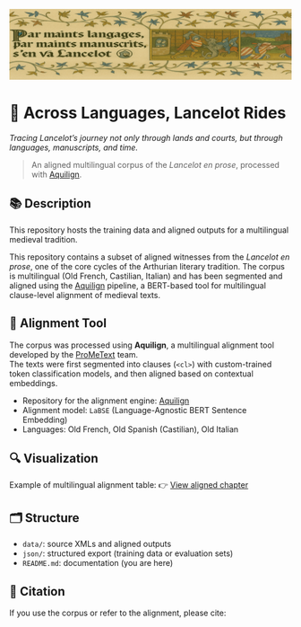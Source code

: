 
![banner](img/lancelot_banner_final_1600x400_clean.png)

# 📜 Across Languages, Lancelot Rides  
*Tracing Lancelot’s journey not only through lands and courts, but through languages, manuscripts, and time.*

> An aligned multilingual corpus of the *Lancelot en prose*, processed with [Aquilign](https://github.com/ProMeText/Aquilign).


## 📚 Description
This repository hosts the training data and aligned outputs for a multilingual medieval tradition.

This repository contains a subset of aligned witnesses from the *Lancelot en prose*, one of the core cycles of the Arthurian literary tradition. The corpus is multilingual (Old French, Castilian, Italian) and has been segmented and aligned using the [Aquilign](https://github.com/ProMeText/Aquilign) pipeline, a BERT-based tool for multilingual clause-level alignment of medieval texts.

## 🧰 Alignment Tool

The corpus was processed using **Aquilign**, a multilingual alignment tool developed by the [ProMeText](https://github.com/ProMeText) team.  
The texts were first segmented into clauses (`<cl>`) with custom-trained token classification models, and then aligned based on contextual embeddings.

- Repository for the alignment engine: [Aquilign](https://github.com/ProMeText/Aquilign)
- Alignment model: `LaBSE` (Language-Agnostic BERT Sentence Embedding)
- Languages: Old French, Old Spanish (Castilian), Old Italian

## 🔍 Visualization

Example of multilingual alignment table:
👉 [View aligned chapter](https://prometext.github.io/Multilingual_Aegidius/data/aegidius/results/multilingual_tables_ft/livre_1/partie_2/chapitre_1/final_result.html)

## 🗂️ Structure

- `data/`: source XMLs and aligned outputs
- `json/`: structured export (training data or evaluation sets)
- `README.md`: documentation (you are here)

## 🔖 Citation

If you use the corpus or refer to the alignment, please cite:

